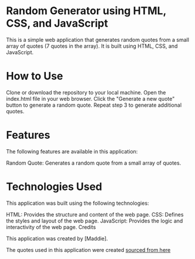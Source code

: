 # Random Generator using HTML, CSS, and JavaScript
This is a simple web application that generates random quotes from a small array of quotes (7 quotes in the array). It is built using HTML, CSS, and JavaScript.

# How to Use
Clone or download the repository to your local machine.
Open the index.html file in your web browser.
Click the "Generate a new quote" button to generate a random quote.
Repeat step 3 to generate additional quotes.

# Features
The following features are available in this application:

Random Quote: Generates a random quote from a small array of quotes.

# Technologies Used
This application was built using the following technologies:

HTML: Provides the structure and content of the web page.
CSS: Defines the styles and layout of the web page.
JavaScript: Provides the logic and interactivity of the web page.
Credits

This application was created by [Maddie].

The quotes used in this application were created [sourced from here](https://www.growthengineering.co.uk/70-quotes-about-learning/#:~:text=Learning%20Quotes%3A%20The%20All%2DTime,Jiddu%20Krishnamurti)
